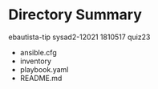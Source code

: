 # Directory Summary
ebautista-tip
sysad2-12021
1810517
quiz23
* ansible.cfg
* inventory
* playbook.yaml
* README.md


